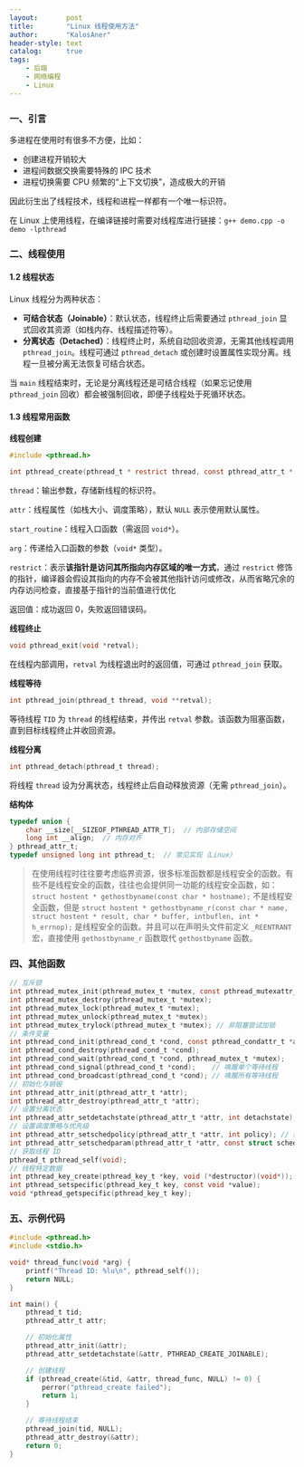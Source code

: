 ```yaml
---
layout:       post
title:        "Linux 线程使用方法"
author:       "KalosAner"
header-style: text
catalog:      true
tags:
    - 后端
    - 网络编程
    - Linux
---
```


### 一、引言

多进程在使用时有很多不方便，比如：

- 创建进程开销较大
- 进程间数据交换需要特殊的 IPC 技术
- 进程切换需要 CPU 频繁的“上下文切换”，造成极大的开销

因此衍生出了线程技术，线程和进程一样都有一个唯一标识符。

在 Linux 上使用线程，在编译链接时需要对线程库进行链接：`g++ demo.cpp -o demo -lpthread`

### 二、线程使用

#### 1.2 线程状态

Linux 线程分为两种状态：

- **可结合状态（Joinable）**：默认状态，线程终止后需要通过 `pthread_join` 显式回收其资源（如栈内存、线程描述符等）。
- **分离状态（Detached）**：线程终止时，系统自动回收资源，无需其他线程调用 `pthread_join`。线程可通过 `pthread_detach` 或创建时设置属性实现分离。线程一旦被分离无法恢复可结合状态。

当 `main` 线程结束时，无论是分离线程还是可结合线程（如果忘记使用 `pthread_join` 回收）都会被强制回收，即便子线程处于死循环状态。

#### 1.3 线程常用函数

**线程创建**

```c
#include <pthread.h>

int pthread_create(pthread_t * restrict thread, const pthread_attr_t * restrict attr, void * (* start_routine)(void *), void * restrict arg);
```

`thread`：输出参数，存储新线程的标识符。

`attr`：线程属性（如栈大小、调度策略），默认 `NULL` 表示使用默认属性。

`start_routine`：线程入口函数（需返回 `void*`）。

`arg`：传递给入口函数的参数（`void*` 类型）。

`restrict`：表示**该指针是访问其所指向内存区域的唯一方式**，通过 `restrict` 修饰的指针，编译器会假设其指向的内存不会被其他指针访问或修改，从而省略冗余的内存访问检查，直接基于指针的当前值进行优化

返回值：成功返回 0，失败返回错误码。

**线程终止**

```c
void pthread_exit(void *retval);
```

在线程内部调用，`retval` 为线程退出时的返回值，可通过 `pthread_join` 获取。

**线程等待**

```c
int pthread_join(pthread_t thread, void **retval);
```

等待线程 `TID` 为 `thread` 的线程结束，并传出 `retval` 参数。该函数为阻塞函数，直到目标线程终止并收回资源。

**线程分离**

```c
int pthread_detach(pthread_t thread);
```

将线程 `thread` 设为分离状态，线程终止后自动释放资源（无需 `pthread_join`）。

**结构体**

```c
typedef union {
    char __size[__SIZEOF_PTHREAD_ATTR_T];  // 内部存储空间
    long int __align;  // 内存对齐
} pthread_attr_t;
typedef unsigned long int pthread_t;  // 常见实现（Linux）
```



> 在使用线程时往往要考虑临界资源，很多标准函数都是线程安全的函数。有些不是线程安全的函数，往往也会提供同一功能的线程安全函数，如：`struct hostent * gethostbyname(const char * hostname);` 不是线程安全函数，但是 `struct hostent * gethostbyname_r(const char * name, struct hostent * result, char * buffer, intbuflen, int * h_errnop);` 是线程安全的函数。并且可以在声明头文件前定义 `_REENTRANT` 宏，直接使用 `gethostbyname_r` 函数取代 `gethostbyname` 函数。

### 四、其他函数

```c
// 互斥锁
int pthread_mutex_init(pthread_mutex_t *mutex, const pthread_mutexattr_t *attr);
int pthread_mutex_destroy(pthread_mutex_t *mutex);
int pthread_mutex_lock(pthread_mutex_t *mutex);
int pthread_mutex_unlock(pthread_mutex_t *mutex);
int pthread_mutex_trylock(pthread_mutex_t *mutex); // 非阻塞尝试加锁
// 条件变量
int pthread_cond_init(pthread_cond_t *cond, const pthread_condattr_t *attr);
int pthread_cond_destroy(pthread_cond_t *cond);
int pthread_cond_wait(pthread_cond_t *cond, pthread_mutex_t *mutex);
int pthread_cond_signal(pthread_cond_t *cond);    // 唤醒单个等待线程
int pthread_cond_broadcast(pthread_cond_t *cond); // 唤醒所有等待线程
// 初始化与销毁
int pthread_attr_init(pthread_attr_t *attr);
int pthread_attr_destroy(pthread_attr_t *attr);
// 设置分离状态
int pthread_attr_setdetachstate(pthread_attr_t *attr, int detachstate);
// 设置调度策略与优先级
int pthread_attr_setschedpolicy(pthread_attr_t *attr, int policy); // 如 SCHED_FIFO
int pthread_attr_setschedparam(pthread_attr_t *attr, const struct sched_param *param);
// 获取线程 ID
pthread_t pthread_self(void);
// 线程特定数据
int pthread_key_create(pthread_key_t *key, void (*destructor)(void*));
int pthread_setspecific(pthread_key_t key, const void *value);
void *pthread_getspecific(pthread_key_t key);
```

### 五、示例代码

```c
#include <pthread.h>
#include <stdio.h>

void* thread_func(void *arg) {
    printf("Thread ID: %lu\n", pthread_self());
    return NULL;
}

int main() {
    pthread_t tid;
    pthread_attr_t attr;

    // 初始化属性
    pthread_attr_init(&attr);
    pthread_attr_setdetachstate(&attr, PTHREAD_CREATE_JOINABLE);

    // 创建线程
    if (pthread_create(&tid, &attr, thread_func, NULL) != 0) {
        perror("pthread_create failed");
        return 1;
    }

    // 等待线程结束
    pthread_join(tid, NULL);
    pthread_attr_destroy(&attr);
    return 0;
}
```

